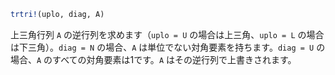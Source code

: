 ```julia
trtri!(uplo, diag, A)
```

上三角行列 `A` の逆行列を求めます（`uplo = U` の場合は上三角、`uplo = L` の場合は下三角）。`diag = N` の場合、`A` は単位でない対角要素を持ちます。`diag = U` の場合、`A` のすべての対角要素は1です。`A` はその逆行列で上書きされます。

